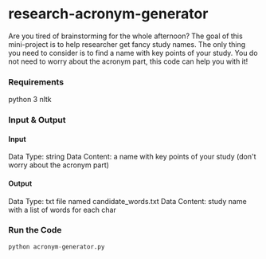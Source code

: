 # research-acronym-generator
Are you tired of brainstorming for the whole afternoon? The goal of this mini-project is to help researcher get fancy study names. The only thing you need to consider is to find a name with key points of your study. You do not need to worry about the acronym part, this code can help you with it!

### Requirements
python 3
nltk

### Input & Output
#### Input
Data Type: string
Data Content: a name with key points of your study (don't worry about the acronym part)
#### Output
Data Type: txt file named candidate_words.txt
Data Content: study name with a list of words for each char

### Run the Code
```python
python acronym-generator.py
```
